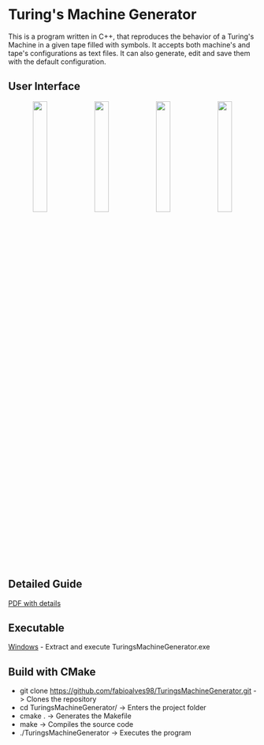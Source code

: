 # Turing's Machine Generator
This is a program written in C++, that reproduces the behavior of a Turing's Machine in a given tape filled with symbols. It accepts both machine's and tape's configurations as text files. It can also generate, edit and save them with the default configuration.

## User Interface
<p align="center">
  <img src="https://i.imgur.com/KG19Yjk.png" width="24%"/>
  <img src="https://i.imgur.com/TuWGCkb.png" width="24%"/>
  <img src="https://i.imgur.com/cW6lX5u.png" width="24%"/>
  <img src="https://i.imgur.com/Zx0PCBW.png" width="24%"/>
</p>

## Detailed Guide
[PDF with details](https://drive.google.com/file/d/1ZCt0UHkelz0jMjvgJkSuYC6mIxCAzb95/view?usp=sharing)

## Executable
[Windows](https://drive.google.com/open?id=162AiHEm7-ugQmCrp6abZ4_EKJGZ1K9BQ)  -  Extract and execute TuringsMachineGenerator.exe

## Build with CMake
- git clone https://github.com/fabioalves98/TuringsMachineGenerator.git  -> Clones the repository
- cd TuringsMachineGenerator/  -> Enters the project folder
- cmake .  -> Generates the Makefile
- make  -> Compiles the source code
- ./TuringsMachineGenerator  -> Executes the program